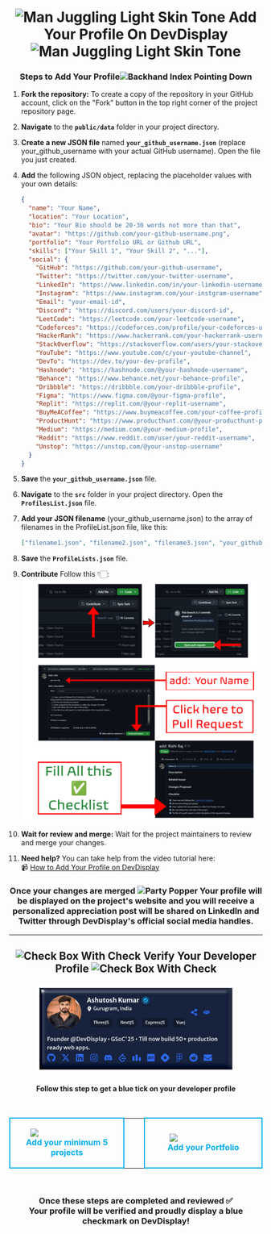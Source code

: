 <h1 align="center"><img src="https://raw.githubusercontent.com/Tarikul-Islam-Anik/Animated-Fluent-Emojis/master/Emojis/People%20with%20activities/Man%20Juggling%20Light%20Skin%20Tone.png" alt="Man Juggling Light Skin Tone" width="25" height="25" /> Add Your Profile On DevDisplay <img src="https://raw.githubusercontent.com/Tarikul-Islam-Anik/Animated-Fluent-Emojis/master/Emojis/People%20with%20activities/Man%20Juggling%20Light%20Skin%20Tone.png" alt="Man Juggling Light Skin Tone" width="25" height="25" /></h1>

<h3 align="center">Steps to Add Your Profile<img src="https://raw.githubusercontent.com/Tarikul-Islam-Anik/Animated-Fluent-Emojis/master/Emojis/Hand%20gestures/Backhand%20Index%20Pointing%20Down.png" alt="Backhand Index Pointing Down" width="25" height="25" /></h3>

1. **Fork the repository:** To create a copy of the repository in your GitHub account, click on the "Fork" button in the top right corner of the project repository page.

2. **Navigate** to the **`public/data`** folder in your project directory.

3. **Create a new JSON file** named **`your_github_username.json`** (replace your_github_username with your actual GitHub username). Open the file you just created.

4. **Add** the following JSON object, replacing the placeholder values with your own details:

   ```json
   {
     "name": "Your Name",
     "location": "Your Location",
     "bio": "Your Bio should be 20-30 words not more than that",
     "avatar": "https://github.com/your-github-username.png",
     "portfolio": "Your Portfolio URL or Github URL",
     "skills": ["Your Skill 1", "Your Skill 2", "..."],
     "social": {
       "GitHub": "https://github.com/your-github-username",
       "Twitter": "https://twitter.com/your-twitter-username",
       "LinkedIn": "https://www.linkedin.com/in/your-linkedin-username",
       "Instagram": "https://www.instagram.com/your-instgram-username",
       "Email": "your-email-id",
       "Discord": "https://discord.com/users/your-discord-id",
       "LeetCode": "https://leetcode.com/your-leetcode-username",
       "Codeforces": "https://codeforces.com/profile/your-codeforces-username",
       "HackerRank": "https://www.hackerrank.com/your-hackerrank-username",
       "StackOverflow": "https://stackoverflow.com/users/your-stackoverflow-id",
       "YouTube": "https://www.youtube.com/c/your-youtube-channel",
       "DevTo": "https://dev.to/your-dev-profile",
       "Hashnode": "https://hashnode.com/@your-hashnode-username",
       "Behance": "https://www.behance.net/your-behance-profile",
       "Dribbble": "https://dribbble.com/your-dribbble-profile",
       "Figma": "https://www.figma.com/@your-figma-profile",
       "Replit": "https://replit.com/@your-replit-username",
       "BuyMeACoffee": "https://www.buymeacoffee.com/your-coffee-profile",
       "ProductHunt": "https://www.producthunt.com/@your-producthunt-profile",
       "Medium": "https://medium.com/@your-medium-profile",
       "Reddit": "https://www.reddit.com/user/your-reddit-username",
       "Unstop": "https://unstop.com/@your-unstop-username"
     }
   }
   ```

5. **Save** the **`your_github_username.json`** file.

6. **Navigate** to the **`src`** folder in your project directory. Open the **`ProfilesList.json`** file.

7. **Add your JSON filename** (your_github_username.json) to the array of filenames in the ProfileList.json file, like this:

   ```json
   ["filename1.json", "filename2.json", "filename3.json", "your_github_username.json"]
   ```

8. **Save** the **`ProfileLists.json`** file.

9. **Contribute** Follow this 👇🏻:
   <img src="/contribution/How to contribute.png"/>

10. **Wait for review and merge:** Wait for the project maintainers to review and merge your changes.

11. **Need help?** You can take help from the video tutorial here:  
    📹 [How to Add Your Profile on DevDisplay](https://youtu.be/DAjartal2kQ)

<h3 align="center">Once your changes are merged <img src="https://raw.githubusercontent.com/Tarikul-Islam-Anik/Animated-Fluent-Emojis/master/Emojis/Activities/Party%20Popper.png" alt="Party Popper" width="25" height="25" /> Your profile will be displayed on the project's website and you will receive a personalized appreciation post will be shared on LinkedIn and Twitter through DevDisplay's official social media handles.</h3>
</div>

---

<h2 align="center">
  <img src="https://raw.githubusercontent.com/Tarikul-Islam-Anik/Telegram-Animated-Emojis/main/Symbols/Check%20Box%20With%20Check.webp" alt="Check Box With Check" width="25" height="25" />
  Verify Your Developer Profile
  <img src="https://raw.githubusercontent.com/Tarikul-Islam-Anik/Telegram-Animated-Emojis/main/Symbols/Check%20Box%20With%20Check.webp" alt="Check Box With Check" width="25" height="25" />
</h2>

<p align="center">
  <img src="/public/verifiedprofile.png" alt="Verified Profile" width="400" />
</p>

<h4 align="center">Follow this step to get a blue tick on your developer profile</h4>

<br>

<table align="center">
  <tr>
    <td align="center" width="300" style="border: 2px solid #00ADEF; border-radius: 10px; padding: 20px;">
      <a href="https://www.devdisplay.org/ProjectShowcase" target="_blank" style="text-decoration: none; color: #ffffff;">
        <img src="https://raw.githubusercontent.com/Tarikul-Islam-Anik/Telegram-Animated-Emojis/main/Objects/Card%20Index%20Dividers.webp" alt="Card Index Dividers" width="60"><br>
        <strong style="font-size: 16px; color: #00ADEF;">Add your minimum 5 projects</strong>
      </a>
    </td>
    <td width="50"></td>
    <td align="center" width="300" style="border: 2px solid #00ADEF; border-radius: 10px; padding: 20px;">
      <a href="https://www.devdisplay.org/PortfolioIdeas" target="_blank" style="text-decoration: none; color: #ffffff;">
        <img src="https://raw.githubusercontent.com/Tarikul-Islam-Anik/Telegram-Animated-Emojis/main/People/Man%20Technologist.webp" alt="Man Technologist" width="60"><br>
        <strong style="font-size: 16px; color: #00ADEF;">Add your Portfolio</strong>
      </a>
    </td>
  </tr>
</table>

<br>

<h3 align="center">
  Once these steps are completed and reviewed ✅<br/>
  Your profile will be verified and proudly display a blue checkmark on DevDisplay!
</h3>
